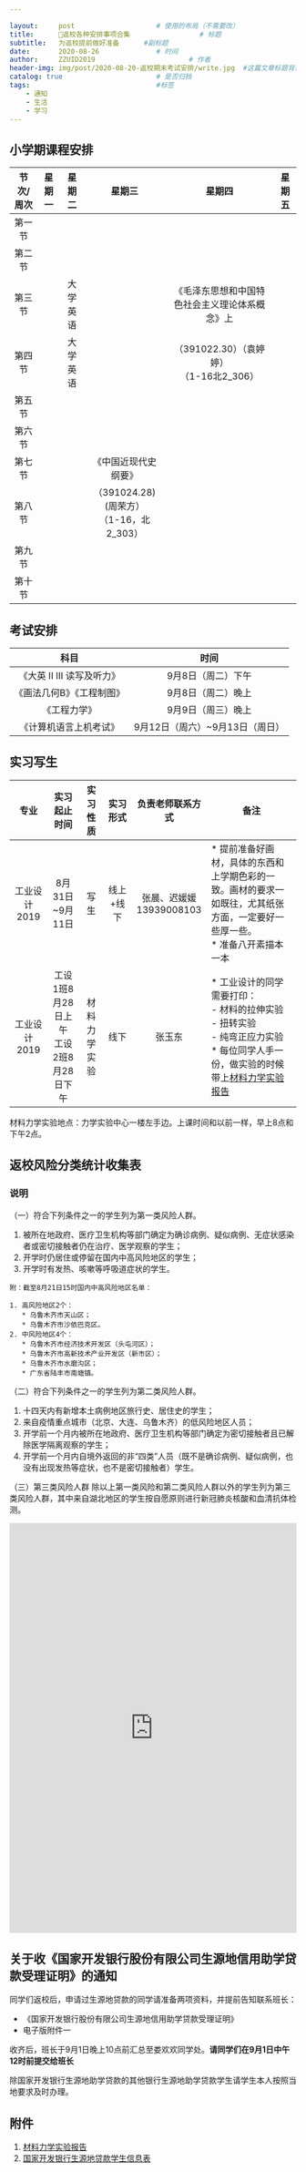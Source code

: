 ```yaml
---

layout:     post   				    # 使用的布局（不需要改）
title:      📢返校各种安排事项合集 				# 标题 
subtitle:   为返校提前做好准备      #副标题
date:       2020-08-26 				# 时间
author:     ZZUID2019 						# 作者
header-img: img/post/2020-08-20-返校期末考试安排/write.jpg 	#这篇文章标题背景图片
catalog: true 						# 是否归档
tags:								#标签
    - 通知
    - 生活
    - 学习
---
```


## 小学期课程安排

| 节次/周次 | 星期一 |  星期二  |                    星期三                    |                     星期四                     | 星期五 |
| :-------: | :----: | :------: | :------------------------------------------: | :--------------------------------------------: | ------ |
|  第一节   |        |          |                                              |                                                |        |
|  第二节   |        |          |                                              |                                                |        |
|  第三节   |        | 大学英语 |                                              | 《毛泽东思想和中国特色社会主义理论体系概念》上 |        |
|  第四节   |        | 大学英语 |                                              |  （391022.30）（袁婷婷）<br />（1-16北2_306）  |        |
|  第五节   |        |          |                                              |                                                |        |
|  第六节   |        |          |                                              |                                                |        |
|  第七节   |        |          |             《中国近现代史纲要》             |                                                |        |
|  第八节   |        |          | （391024.28)(周荣方）<br />（1-16，北2_303） |                                                |        |
|  第九节   |        |          |                                              |                                                |        |
|  第十节   |        |          |                                              |                                                |        |



## 考试安排

|            科目            |              时间               |
| :------------------------: | :-----------------------------: |
| 《大英 II III 读写及听力》 |       9月8日（周二）下午        |
| 《画法几何B》《工程制图》  |       9月8日（周二）晚上        |
|        《工程力学》        |       9月9日（周三）晚上        |
|   《计算机语言上机考试》   | 9月12日（周六）~9月13日（周日） |

## 实习写生

|     专业     |                实习起止时间                |   实习性质   | 实习形式  |       负责老师联系方式        | 备注                                                         |
| :----------: | :----------------------------------------: | :----------: | :-------: | :---------------------------: | ------------------------------------------------------------ |
| 工业设计2019 |              8月31日~9月11日               |     写生     | 线上+线下 | 张晨、迟媛媛<br />13939008103 | * 提前准备好画材，具体的东西和上学期色彩的一致。画材的要求一如既往，尤其纸张方面，一定要好一些厚一些。<br />* 准备八开素描本一本 |
| 工业设计2019 | 工设1班8月28日上午<br />工设2班8月28日下午 | 材料力学实验 |   线下    |            张玉东             | * 工业设计的同学需要打印：<br />- 材料的拉伸实验 <br />- 扭转实验 <br />- 纯弯正应力实验<br />* 每位同学人手一份，做实验的时候带上[材料力学实验报告](https://wws.lanzous.com/isUNzfz55lg) |

材料力学实验地点：力学实验中心一楼左手边。上课时间和以前一样，早上8点和下午2点。
## 返校风险分类统计收集表

### 说明

（一）符合下列条件之一的学生列为第一类风险人群。

1. 被所在地政府、医疗卫生机构等部门确定为确诊病例、疑似病例、无症状感染者或密切接触者仍在治疗、医学观察的学生；
2. 开学时仍居住或停留在国内中高风险地区的学生；
3. 开学时有发热、咳嗽等呼吸道症状的学生。

```
附：截至8月21日15时国内中高风险地区名单：

1. 高风险地区2个：
   * 乌鲁木齐市天山区；
   * 乌鲁木齐市沙依巴克区。
2. 中风险地区4个：
   * 乌鲁木齐市经济技术开发区（头屯河区）；
   * 乌鲁木齐市高新技术产业开发区（新市区）；
   * 乌鲁木齐市水磨沟区；
   * 广东省陆丰市南塘镇。
```

（二）符合下列条件之一的学生列为第二类风险人群。

1. 十四天内有新增本土病例地区旅行史、居住史的学生；
2. 来自疫情重点城市（北京、大连、乌鲁木齐）的低风险地区人员；
3. 开学前一个月内被所在地政府、医疗卫生机构等部门确定为密切接触者且已解除医学隔离观察的学生；
4. 开学前一个月内自境外返回的非“四类”人员（既不是确诊病例、疑似病例，也没有出现发热等症状，也不是密切接触者）学生。

（三）第三类风险人群
除以上第一类风险和第二类风险人群以外的学生列为第三类风险人群，其中来自湖北地区的学生按自愿原则进行新冠肺炎核酸和血清抗体检测。

<iframe width="640px" height= "720px" src= "https://forms.office.com/Pages/ResponsePage.aspx?id=DQSIkWdsW0yxEjajBLZtrQAAAAAAAAAAAAMAADHHyH5UQ1k2Rk05QUNGSDIyVzQxTDY3QVdUM01YWC4u&embed=true" frameborder= "0" marginwidth= "0" marginheight= "0" style= "border: none; max-width:100%; max-height:100vh" allowfullscreen webkitallowfullscreen mozallowfullscreen msallowfullscreen> </iframe>

## 关于收《国家开发银行股份有限公司生源地信用助学贷款受理证明》的通知

同学们返校后，申请过生源地贷款的同学请准备两项资料，并提前告知联系班长：

* 《国家开发银行股份有限公司生源地信用助学贷款受理证明》
* 电子版附件一

收齐后，班长于9月1日晚上10点前汇总至娄欢欢同学处。**请同学们在9月1日中午12时前提交给班长**

除国家开发银行生源地助学贷款的其他银行生源地助学贷款学生请学生本人按照当地要求及时办理。

## 附件

1. [材料力学实验报告](https://wws.lanzous.com/isUNzfz55lg)
2. [国家开发银行生源地贷款学生信息表](https://wws.lanzous.com/igPE2g0nkxc)
